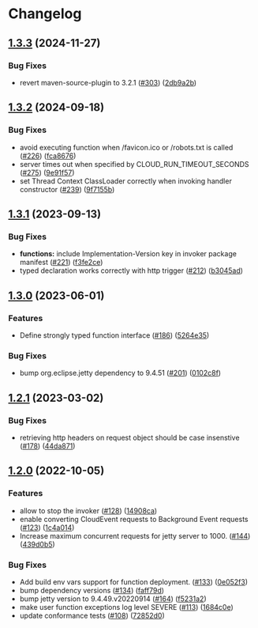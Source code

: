 # Changelog

## [1.3.3](https://github.com/GoogleCloudPlatform/functions-framework-java/compare/java-function-invoker-v1.3.2...java-function-invoker-v1.3.3) (2024-11-27)


### Bug Fixes

* revert maven-source-plugin to 3.2.1 ([#303](https://github.com/GoogleCloudPlatform/functions-framework-java/issues/303)) ([2db9a2b](https://github.com/GoogleCloudPlatform/functions-framework-java/commit/2db9a2bec6ba93e7954e68c2301c5fc2fcc032d8))

## [1.3.2](https://github.com/GoogleCloudPlatform/functions-framework-java/compare/java-function-invoker-v1.3.1...java-function-invoker-v1.3.2) (2024-09-18)


### Bug Fixes

* avoid executing function when /favicon.ico or /robots.txt is called ([#226](https://github.com/GoogleCloudPlatform/functions-framework-java/issues/226)) ([fca8676](https://github.com/GoogleCloudPlatform/functions-framework-java/commit/fca867667db593699193da01b69a4cca7ca48fc8))
* server times out when specified by CLOUD_RUN_TIMEOUT_SECONDS ([#275](https://github.com/GoogleCloudPlatform/functions-framework-java/issues/275)) ([9e91f57](https://github.com/GoogleCloudPlatform/functions-framework-java/commit/9e91f57b12d73c655e3d7e226d21d54ccec32b73))
* set Thread Context ClassLoader correctly when invoking handler constructor ([#239](https://github.com/GoogleCloudPlatform/functions-framework-java/issues/239)) ([9f7155b](https://github.com/GoogleCloudPlatform/functions-framework-java/commit/9f7155b77574ec980ecf9e6dffbd2ee0398db8a7))

## [1.3.1](https://github.com/GoogleCloudPlatform/functions-framework-java/compare/java-function-invoker-v1.3.0...java-function-invoker-v1.3.1) (2023-09-13)


### Bug Fixes

* **functions:** include Implementation-Version key in invoker package manifest ([#221](https://github.com/GoogleCloudPlatform/functions-framework-java/issues/221)) ([f3fe2ce](https://github.com/GoogleCloudPlatform/functions-framework-java/commit/f3fe2ce46fcb1885137cdf504649612e7c31dc4c))
* typed declaration works correctly with http trigger ([#212](https://github.com/GoogleCloudPlatform/functions-framework-java/issues/212)) ([b3045ad](https://github.com/GoogleCloudPlatform/functions-framework-java/commit/b3045ad380cd23e37f5edec0d758031438bcb568))

## [1.3.0](https://github.com/GoogleCloudPlatform/functions-framework-java/compare/java-function-invoker-v1.2.1...java-function-invoker-v1.3.0) (2023-06-01)


### Features

* Define strongly typed function interface ([#186](https://github.com/GoogleCloudPlatform/functions-framework-java/issues/186)) ([5264e35](https://github.com/GoogleCloudPlatform/functions-framework-java/commit/5264e35b2522a789d65f0e0fd9bb5584694529eb))


### Bug Fixes

* bump org.eclipse.jetty dependency to 9.4.51 ([#201](https://github.com/GoogleCloudPlatform/functions-framework-java/issues/201)) ([0102c8f](https://github.com/GoogleCloudPlatform/functions-framework-java/commit/0102c8f543280ff5ba5727508f87083a9f54ef74))

## [1.2.1](https://github.com/GoogleCloudPlatform/functions-framework-java/compare/java-function-invoker-v1.2.0...java-function-invoker-v1.2.1) (2023-03-02)


### Bug Fixes

* retrieving http headers on request object should be case insenstive ([#178](https://github.com/GoogleCloudPlatform/functions-framework-java/issues/178)) ([44da871](https://github.com/GoogleCloudPlatform/functions-framework-java/commit/44da871e06e967ce132bea06c3b7c5d1b06ddd6b))

## [1.2.0](https://github.com/GoogleCloudPlatform/functions-framework-java/compare/java-function-invoker-v1.1.1...java-function-invoker-v1.2.0) (2022-10-05)


### Features

* allow to stop the invoker ([#128](https://github.com/GoogleCloudPlatform/functions-framework-java/issues/128)) ([14908ca](https://github.com/GoogleCloudPlatform/functions-framework-java/commit/14908caa9e5be824dfb74fff3a3234c4bce688e7))
* enable converting CloudEvent requests to Background Event requests ([#123](https://github.com/GoogleCloudPlatform/functions-framework-java/issues/123)) ([1c4a014](https://github.com/GoogleCloudPlatform/functions-framework-java/commit/1c4a01470cc4ee7b3de3c3d7ae4af24e47eb2810))
* Increase maximum concurrent requests for jetty server to 1000.  ([#144](https://github.com/GoogleCloudPlatform/functions-framework-java/issues/144)) ([439d0b5](https://github.com/GoogleCloudPlatform/functions-framework-java/commit/439d0b5d77b2f765e65d84e7d5f31399e547d004))


### Bug Fixes

* Add build env vars support for function deployment. ([#133](https://github.com/GoogleCloudPlatform/functions-framework-java/issues/133)) ([0e052f3](https://github.com/GoogleCloudPlatform/functions-framework-java/commit/0e052f376231192278061ec79bcf9d710ec310f4))
* bump dependency versions ([#134](https://github.com/GoogleCloudPlatform/functions-framework-java/issues/134)) ([faff79d](https://github.com/GoogleCloudPlatform/functions-framework-java/commit/faff79d16c6df178d66f0185fb78fba003e60745))
* bump jetty version to 9.4.49.v20220914 ([#164](https://github.com/GoogleCloudPlatform/functions-framework-java/issues/164)) ([f5231a2](https://github.com/GoogleCloudPlatform/functions-framework-java/commit/f5231a2303aa3565b29d494936e40ee1ec78fdbb))
* make user function exceptions log level SEVERE ([#113](https://github.com/GoogleCloudPlatform/functions-framework-java/issues/113)) ([1684c0e](https://github.com/GoogleCloudPlatform/functions-framework-java/commit/1684c0ef55dc33f2c4c7f7514d99b0e7af75c44f))
* update conformance tests ([#108](https://github.com/GoogleCloudPlatform/functions-framework-java/issues/108)) ([72852d0](https://github.com/GoogleCloudPlatform/functions-framework-java/commit/72852d0f23cdaed48569245440dcd1533c8c7563))
